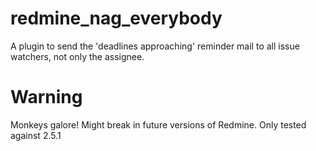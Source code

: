 # redmine_nag_everybody

A plugin to send the 'deadlines approaching' reminder mail to all issue watchers, not only the assignee.

# Warning

Monkeys galore! Might break in future versions of Redmine. Only tested against 2.5.1
